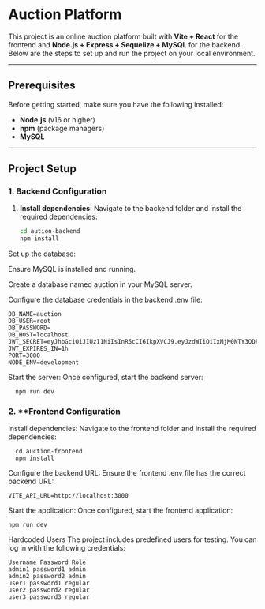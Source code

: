# Auction Platform

This project is an online auction platform built with **Vite + React** for the frontend and **Node.js + Express + Sequelize + MySQL** for the backend. Below are the steps to set up and run the project on your local environment.

---

## Prerequisites

Before getting started, make sure you have the following installed:

- **Node.js** (v16 or higher)
- **npm** (package managers)
- **MySQL** 

---

## Project Setup

### 1. Backend Configuration

1. **Install dependencies**:
   Navigate to the backend folder and install the required dependencies:

   ```bash
   cd aution-backend
   npm install

Set up the database:

Ensure MySQL is installed and running.

Create a database named auction in your MySQL server.

Configure the database credentials in the backend .env file:

    DB_NAME=auction
    DB_USER=root
    DB_PASSWORD=
    DB_HOST=localhost
    JWT_SECRET=eyJhbGciOiJIUzI1NiIsInR5cCI6IkpXVCJ9.eyJzdWIiOiIxMjM0NTY3ODkwIiwibmFtZSI6IkpvaG4gRG9lIiwiaWF0IjoxNTE2MjM5MDIyfQ.SflKxwRJSMeKKF2QT4fwpMeJf36POk6yJV_adQssw5c
    JWT_EXPIRES_IN=1h
    PORT=3000
    NODE_ENV=development

Start the server:
  Once configured, start the backend server:
  
      npm run dev

### 2. **Frontend Configuration
Install dependencies:
Navigate to the frontend folder and install the required dependencies:

      cd auction-frontend
      npm install

Configure the backend URL:
Ensure the frontend .env file has the correct backend URL:

    VITE_API_URL=http://localhost:3000

Start the application:
Once configured, start the frontend application:

    npm run dev

Hardcoded Users
The project includes predefined users for testing. You can log in with the following credentials:

    Username Password Role
    admin1 password1 admin
    admin2 password2 admin
    user1 password1 regular
    user2 password2 regular
    user3 password3 regular


